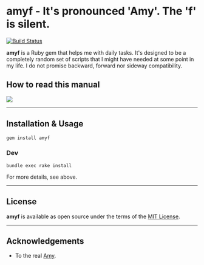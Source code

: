 
# amyf - It's pronounced 'Amy'. The 'f' is silent.

[![Build Status](https://github.com/fdiaz/amy/actions/workflows/ci.yml/badge.svg)](https://github.com/fdiaz/amy/actions)

**amyf** is a Ruby gem that helps me with daily tasks. It's designed to be a completely random set of scripts that I might have needed at some point in my life. I do not promise backward, forward nor sideway compatibility.

## How to read this manual

![](https://imgs.xkcd.com/comics/manuals_2x.png)

---

## Installation & Usage

```shell
gem install amyf
```

### Dev

```shell
bundle exec rake install
```

For more details, see above.

---

## License

**amyf** is available as open source under the terms of the [MIT License](https://opensource.org/licenses/MIT).

---

## Acknowledgements

- To the real [Amy](https://www.twoheartedyoga.com).
